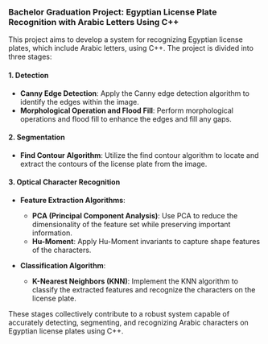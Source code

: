 ### Bachelor Graduation Project: Egyptian License Plate Recognition with Arabic Letters Using C++

This project aims to develop a system for recognizing Egyptian license plates, which include Arabic letters, using C++. The project is divided into three stages:

#### 1. Detection
- **Canny Edge Detection**: Apply the Canny edge detection algorithm to identify the edges within the image.
- **Morphological Operation and Flood Fill**: Perform morphological operations and flood fill to enhance the edges and fill any gaps.

#### 2. Segmentation
- **Find Contour Algorithm**: Utilize the find contour algorithm to locate and extract the contours of the license plate from the image.

#### 3. Optical Character Recognition
- **Feature Extraction Algorithms**:
  - **PCA (Principal Component Analysis)**: Use PCA to reduce the dimensionality of the feature set while preserving important information.
  - **Hu-Moment**: Apply Hu-Moment invariants to capture shape features of the characters.

- **Classification Algorithm**:
  - **K-Nearest Neighbors (KNN)**: Implement the KNN algorithm to classify the extracted features and recognize the characters on the license plate.

These stages collectively contribute to a robust system capable of accurately detecting, segmenting, and recognizing Arabic characters on Egyptian license plates using C++.
